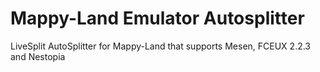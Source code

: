 # Mappy-Land Emulator Autosplitter

LiveSplit AutoSplitter for Mappy-Land that supports Mesen, FCEUX 2.2.3 and Nestopia
